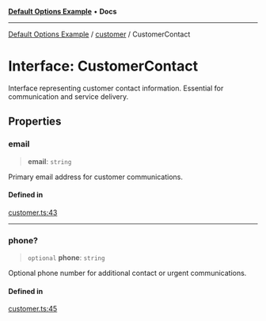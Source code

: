 [**Default Options Example**](../../README.md) • **Docs**

***

[Default Options Example](../../modules.md) / [customer](../README.md) / CustomerContact

# Interface: CustomerContact

Interface representing customer contact information.
Essential for communication and service delivery.

## Properties

### email

> **email**: `string`

Primary email address for customer communications.

#### Defined in

[customer.ts:43](https://github.com/typedoc2md/dummy-typescript-api/blob/main/src/customer.ts#L43)

***

### phone?

> `optional` **phone**: `string`

Optional phone number for additional contact or urgent communications.

#### Defined in

[customer.ts:45](https://github.com/typedoc2md/dummy-typescript-api/blob/main/src/customer.ts#L45)
